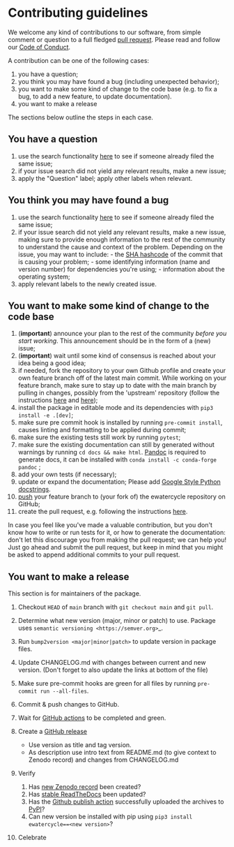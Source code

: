# Contributing guidelines

We welcome any kind of contributions to our software, from simple
comment or question to a full fledged [pull
request](https://help.github.com/articles/about-pull-requests/). Please
read and follow our [Code of Conduct](CODE_OF_CONDUCT.md).

A contribution can be one of the following cases:

1. you have a question;
2. you think you may have found a bug (including unexpected behavior);
3. you want to make some kind of change to the code base (e.g. to fix a
    bug, to add a new feature, to update documentation).
4. you want to make a release

The sections below outline the steps in each case.

## You have a question

1. use the search functionality
    [here](https://github.com/eWaterCycle/ewatercycle/issues) to see if
    someone already filed the same issue;
2. if your issue search did not yield any relevant results, make a new
    issue;
3. apply the \"Question\" label; apply other labels when relevant.

## You think you may have found a bug

1. use the search functionality
    [here](https://github.com/eWaterCycle/ewatercycle/issues) to see if
    someone already filed the same issue;
2. if your issue search did not yield any relevant results, make a new
    issue, making sure to provide enough information to the rest of the
    community to understand the cause and context of the problem.
    Depending on the issue, you may want to include: - the [SHA
    hashcode](https://help.github.com/articles/autolinked-references-and-urls/#commit-shas)
    of the commit that is causing your problem; - some identifying
    information (name and version number) for dependencies you\'re
    using; - information about the operating system;
3. apply relevant labels to the newly created issue.

## You want to make some kind of change to the code base

1. (**important**) announce your plan to the rest of the community
    *before you start working*. This announcement should be in the form
    of a (new) issue;
2. (**important**) wait until some kind of consensus is reached about
    your idea being a good idea;
3. if needed, fork the repository to your own Github profile and create
    your own feature branch off of the latest main commit. While working
    on your feature branch, make sure to stay up to date with the main
    branch by pulling in changes, possibly from the \'upstream\'
    repository (follow the instructions
    [here](https://help.github.com/articles/configuring-a-remote-for-a-fork/)
    and [here](https://help.github.com/articles/syncing-a-fork/));
4. install the package in editable mode and its dependencies with
    `pip3 install -e .[dev]`;
4. make sure pre commit hook is installed by running `pre-commit install`, causes linting and formatting to be applied during commit;
5. make sure the existing tests still work by running `pytest`;
6. make sure the existing documentation can still by generated without
    warnings by running `cd docs && make html`. [Pandoc](https://pandoc.org/) is required to generate docs, it can be installed with ``conda install -c conda-forge pandoc`` ;
7. add your own tests (if necessary);
8. update or expand the documentation; Please add [Google Style Python
    docstrings](https://google.github.io/styleguide/pyguide.html#38-comments-and-docstrings).
9. [push](http://rogerdudler.github.io/git-guide/) your feature branch
    to (your fork of) the ewatercycle repository on GitHub;
10. create the pull request, e.g. following the instructions
    [here](https://help.github.com/articles/creating-a-pull-request/).

In case you feel like you\'ve made a valuable contribution, but you
don\'t know how to write or run tests for it, or how to generate the
documentation: don\'t let this discourage you from making the pull
request; we can help you! Just go ahead and submit the pull request, but
keep in mind that you might be asked to append additional commits to
your pull request.

## You want to make a release

This section is for maintainers of the package.

1. Checkout ``HEAD`` of ``main`` branch with ``git checkout main`` and ``git pull``.
2. Determine what new version (major, minor or patch) to use. Package uses `semantic versioning <https://semver.org>`_.
3. Run ``bump2version <major|minor|patch>`` to update version in package files.
4. Update CHANGELOG.md with changes between current and new version. (Don't forget to also update the links at bottom of the file)
5. Make sure pre-commit hooks are green for all files by running ``pre-commit run --all-files``.
6. Commit & push changes to GitHub.
7. Wait for [GitHub
    actions](https://github.com/eWaterCycle/ewatercycle/actions?query=branch%3Amain+)
    to be completed and green.

8. Create a [GitHub release](https://github.com/eWaterCycle/ewatercycle/releases/new)

    - Use version as title and tag version.
    - As description use intro text from README.md (to give context to
        Zenodo record) and changes from CHANGELOG.md

9.  Verify

    1. Has [new Zenodo
        record](https://zenodo.org/search?page=1&size=20&q=ewatercycle)
        been created?
    2. Has [stable
        ReadTheDocs](https://ewatercycle.readthedocs.io/en/stable/) been
        updated?
    3. Has the [Github publish action](https://github.com/eWaterCycle/ewatercycle/actions/workflows/python-publish.yml)
        successfully uploaded the archives to [PyPI](https://pypi.org/project/ewatercycle/)?
    4. Can new version be installed with pip using
        `pip3 install ewatercycle==<new version>`?

10. Celebrate
